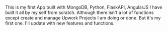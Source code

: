 This is my first App built with MongoDB, Python, FlaskAPI, AngularJS
I have built it all by my self from scratch.
Although there isn't a lot of functions except create and manage Upwork Projects I am doing or done.
But it's my first one.
I'll update with new features and functions.
